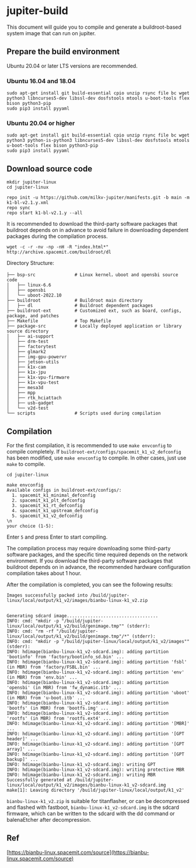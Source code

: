 # jupiter-build

This document will guide you to compile and generate a buildroot-based system image that can run on jupiter.

## Prepare the build environment

Ubuntu 20.04 or later LTS versions are recommended.

### Ubuntu 16.04 and 18.04

```
sudo apt-get install git build-essential cpio unzip rsync file bc wget python3 libncurses5-dev libssl-dev dosfstools mtools u-boot-tools flex bison python3-pip
sudo pip3 install pyyaml
```

### Ubuntu 20.04 or higher

```
sudo apt-get install git build-essential cpio unzip rsync file bc wget python3 python-is-python3 libncurses5-dev libssl-dev dosfstools mtools u-boot-tools flex bison python3-pip
sudo pip3 install pyyaml
```

## Download source code

```
mkdir jupiter-linux
cd jupiter-linux

repo init -u https://github.com/milkv-jupiter/manifests.git -b main -m k1-bl-v2.1.y.xml
repo sync
repo start k1-bl-v2.1.y --all
```

It is recommended to download the third-party software packages that buildroot depends on in advance to avoid failure in downloading dependent packages during the compilation process.

```
wget -c -r -nv -np -nH -R "index.html*" http://archive.spacemit.com/buildroot/dl
```

Directory Structure:
```
├── bsp-src               # Linux kernel，uboot and opensbi source code
│   ├── linux-6.6
│   ├── opensbi
│   └── uboot-2022.10
├── buildroot             # Buildroot main directory
│   ├── dl                # Buildroot dependent packages
├── buildroot-ext         # Customized ext, such as board, configs, package, and patches
├── Makefile              # Top Makefile
├── package-src           # Locally deployed application or library source directory
│   ├── ai-support
│   ├── drm-test
│   ├── factorytest
│   ├── glmark2
│   ├── img-gpu-powervr
│   ├── jetson-utils
│   ├── k1x-cam
│   ├── k1x-jpu
│   ├── k1x-vpu-firmware
│   ├── k1x-vpu-test
│   ├── mesa3d
│   ├── mpp
│   ├── rtk_hciattach
│   ├── usb-gadget
│   └── v2d-test
└── scripts               # Scripts used during compilation
```

## Compilation

For the first compilation, it is recommended to use `make envconfig` to compile completely. If `buildroot-ext/configs/spacemit_k1_v2_defconfig` has been modified, use `make envconfig` to compile. In other cases, just use `make` to compile.

```
cd jupiter-linux

make envconfig
Available configs in buildroot-ext/configs/:
  1. spacemit_k1_minimal_defconfig
  2. spacemit_k1_plt_defconfig
  3. spacemit_k1_rt_defconfig
  4. spacemit_k1_upstream_defconfig
  5. spacemit_k1_v2_defconfig
\n
your choice (1-5):
```

Enter `5` and press Enter to start compiling.

The compilation process may require downloading some third-party software packages, and the specific time required depends on the network environment. If you download the third-party software packages that buildroot depends on in advance, the recommended hardware configuration compilation takes about 1 hour.

After the compilation is completed, you can see the following results:
```
Images successfully packed into /build/jupiter-linux/local/output/k1_v2/images/bianbu-linux-k1_v2.zip


Generating sdcard image...................................
INFO: cmd: "mkdir -p "/build/jupiter-linux/local/output/k1_v2/build/genimage.tmp"" (stderr):
INFO: cmd: "rm -rf "/build/jupiter-linux/local/output/k1_v2/build/genimage.tmp"/*" (stderr):
INFO: cmd: "mkdir -p "/build/jupiter-linux/local/output/k1_v2/images"" (stderr):
INFO: hdimage(bianbu-linux-k1_v2-sdcard.img): adding partition 'bootinfo' from 'factory/bootinfo_sd.bin' ...
INFO: hdimage(bianbu-linux-k1_v2-sdcard.img): adding partition 'fsbl' (in MBR) from 'factory/FSBL.bin' ...
INFO: hdimage(bianbu-linux-k1_v2-sdcard.img): adding partition 'env' (in MBR) from 'env.bin' ...
INFO: hdimage(bianbu-linux-k1_v2-sdcard.img): adding partition 'opensbi' (in MBR) from 'fw_dynamic.itb' ...
INFO: hdimage(bianbu-linux-k1_v2-sdcard.img): adding partition 'uboot' (in MBR) from 'u-boot.itb' ...
INFO: hdimage(bianbu-linux-k1_v2-sdcard.img): adding partition 'bootfs' (in MBR) from 'bootfs.img' ...
INFO: hdimage(bianbu-linux-k1_v2-sdcard.img): adding partition 'rootfs' (in MBR) from 'rootfs.ext4' ...
INFO: hdimage(bianbu-linux-k1_v2-sdcard.img): adding partition '[MBR]' ...
INFO: hdimage(bianbu-linux-k1_v2-sdcard.img): adding partition '[GPT header]' ...
INFO: hdimage(bianbu-linux-k1_v2-sdcard.img): adding partition '[GPT array]' ...
INFO: hdimage(bianbu-linux-k1_v2-sdcard.img): adding partition '[GPT backup]' ...
INFO: hdimage(bianbu-linux-k1_v2-sdcard.img): writing GPT
INFO: hdimage(bianbu-linux-k1_v2-sdcard.img): writing protective MBR
INFO: hdimage(bianbu-linux-k1_v2-sdcard.img): writing MBR
Successfully generated at /build/jupiter-linux/local/output/k1_v2/images/bianbu-linux-k1_v2-sdcard.img
make[1]: Leaving directory '/build/jupiter-linux/local/output/k1_v2'
```

`bianbu-linux-k1_v2.zip` is suitable for titanflasher, or can be decompressed and flashed with fastboot, `bianbu-linux-k1_v2-sdcard.img` is the sdcard firmware, which can be written to the sdcard with the dd command or balenaEtcher after decompression.

## Ref

[https://bianbu-linux.spacemit.com/source](https://bianbu-linux.spacemit.com/source)
